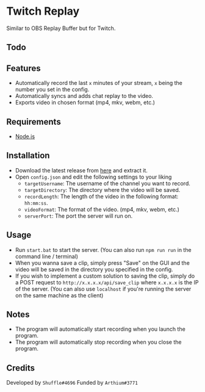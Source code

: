 # Twitch Replay

Similar to OBS Replay Buffer but for Twitch.


## Todo



## Features

- Automatically record the last `x` minutes of your stream, `x` being the number you set in the config.
- Automatically syncs and adds chat replay to the video.
- Exports video in chosen format (mp4, mkv, webm, etc.)

## Requirements

- [Node.js](https://nodejs.org/en/download/)

## Installation

- Download the latest release from [here](/releases) and extract it.
- Open `config.json` and edit the following settings to your liking
  - `targetUsername`: The username of the channel you want to record.
  - `targetDirectory`: The directory where the video will be saved.
  - `recordLength`: The length of the video in the following format: `hh:mm:ss`.
  - `videoFormat`: The format of the video. (mp4, mkv, webm, etc.)
  - `serverPort`: The port the server will run on.

## Usage

- Run `start.bat` to start the server. (You can also run `npm run run` in the command line / terminal)
- When you wanna save a clip, simply press "Save" on the GUI and the video will be saved in the directory you specified in the config.
- If you wish to implement a custom solution to saving the clip, simply do a POST request to `http://x.x.x.x/api/save_clip` where `x.x.x.x` is the IP of the server. (You can also use `localhost` if you're running the server on the same machine as the client)

## Notes

- The program will automatically start recording when you launch the program.
- The program will automatically stop recording when you close the program.

## Credits

Developed by `Shuffle#4696`
Funded by `Arthium#3771`
